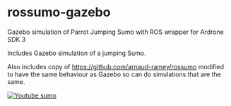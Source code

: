 # rossumo-gazebo
Gazebo simulation of Parrot Jumping Sumo with ROS wrapper for Ardrone SDK 3 

Includes Gazebo simulation of a jumping Sumo. 

Also includes copy of https://github.com/arnaud-ramey/rossumo modified to have the same behaviour as Gazebo so can do simulations that are the same.

[![Youtube sumo](http://forthtemple.com/sumo/youtuberossumo.jpg)](https://www.youtube.com/watch?v=5opPQ47Y-WE) 
